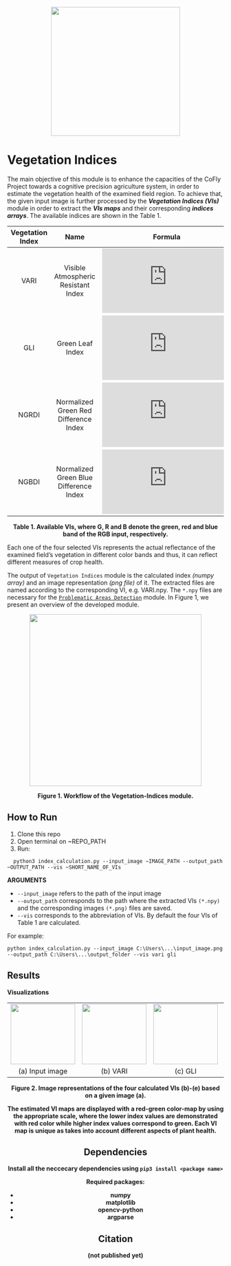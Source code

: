 <p align="center">
<img src="https://user-images.githubusercontent.com/77329407/105342573-3040e900-5be9-11eb-92df-7c09392b1e0c.png" width="300" />
  
# Vegetation Indices

The main objective of this module is to enhance the capacities of the CoFly Project towards a cognitive precision agriculture system, in order to estimate the vegetation health 
of the examined field region. To achieve that, the given input image is further processed by the *__Vegetation Indices (VIs)__* module in order to extract the *__VIs maps__*
and their corresponding *__indices arrays__*. The available indices are shown in the Table 1.


<div align="center">
  
| Vegetation Index | Name | Formula |  
| :---: | :---: | :---: |
| VARI  | Visible Atmospheric Resistant Index   |![](https://latex.codecogs.com/gif.latex?%5Cfrac%7BG-R%7D%7BG&plus;R-B%7D)|
| GLI   | Green Leaf Index                      |![](https://latex.codecogs.com/gif.latex?%5Cfrac%7B2%5Ctimes%20G-R-B%7D%7B2%5Ctimes%20G&plus;R&plus;B%7D)|
| NGRDI | Normalized Green Red Difference Index |![](https://latex.codecogs.com/gif.latex?%5Cfrac%7BG-R%7D%7BG&plus;R%7D)|
| NGBDI | Normalized Green Blue Difference Index|![](https://latex.codecogs.com/gif.latex?%5Cfrac%7BG-B%7D%7BG&plus;B%7D)|

</div>
<figcaption align = "center"><p align="center"><b>Table 1. Available VIs, where G, R and B denote the green, red and blue band of the RGB input, respectively.</b></figcaption>
</figure>


Each one of the four selected VIs represents the actual reflectance of the examined field’s vegetation in different color bands and thus, it can reflect different measures of crop health.


The output of ```Vegetation Indices``` module is the calculated index *(numpy array)*  and an image representation *(png file)* of it. The extracted files are named according to the corresponding VI, e.g. VARI.npy. Τhe ```*.npy``` files are necessary for the [```Problematic Areas Detection```](https://github.com/CoFly-Project/Problematic-Areas-Detection) module. In Figure 1, we present an overview of the developed module.



<p align="center">
<img src="https://user-images.githubusercontent.com/80779522/138075476-984e9c20-7fe3-4bc6-8abc-0129caf50606.png" width="400" />
<figcaption align = "center"><p align="center"><b> 
  Figure 1. Workflow of the Vegetation-Indices module.</b></figcaption>
</figure>

<!-- based on (a) an input image and the extracted (b) VARI image representation with its corrsponding *.npy file (VARI.npy) -->


## How to Run

1. Clone this repo
2. Open terminal on ~REPO_PATH
3. Run: 
```
  python3 index_calculation.py --input_image ~IMAGE_PATH --output_path ~OUTPUT_PATH --vis ~SHORT_NAME_OF_VIs
```

**ARGUMENTS**
  
* ```--input_image``` refers to the path of the input image
* ```--output_path``` corresponds to the path where the extracted VIs ```(*.npy)``` and the corresponding images ```(*.png)``` files are saved. 
* ```--vis``` corresponds to the abbreviation of VIs. By default the four VIs of Table 1 are calculated.
  
For example:
  ```
  python index_calculation.py --input_image C:\Users\...\input_image.png --output_path C:\Users\...\output_folder --vis vari gli
  ```
  
## Results
**Visualizations**

<table class="center">
   <tr class="center">
    <td><img src= "https://user-images.githubusercontent.com/80779522/137907718-30362a0c-55ec-4fb8-a022-d55cd35f54f9.png" align="center" width="150" height="140"/></td>
    <td><img src= "https://user-images.githubusercontent.com/80779522/136771613-e153e5e7-4f81-4ff0-9832-667e636e1c4a.png" align="center" width="150" height="140"/></td>
    <td><img src= "https://user-images.githubusercontent.com/80779522/136929438-9a4e79e1-e4a5-42ea-922f-4247ad13993a.png" align="center" width="150" height="140"/></td>  
    <td><img src= "https://user-images.githubusercontent.com/80779522/136771653-e6b77f42-789f-4100-86ac-68ff013a55ba.png" align="center" width="150" height="140"/></td>
    <td><img src= "https://user-images.githubusercontent.com/80779522/136771673-89c7463d-387d-4c36-a18c-2764fbb1ab1e.png" align="center" width="150" height="140"/></td>  
   </tr>   
 
   <tr align="center">
    <td>(a) Input image</td>
    <td>(b) VARI</td>
    <td>(c) GLI</td>   
    <td>(d) NGRDI</td>
    <td>(e) NGBDI</td> 
  </tr>  
 </table>
<figcaption align = "center"><p align="center"><b> 
  Figure 2. Image representations of the four calculated VIs (b)-(e) based on a given image (a).
</figure>
  

The estimated VI maps are displayed with a red-green color-map by using the appropriate scale, where the lower index values are demonstrated with red color while higher index values correspond to green. Each VI map is unique as takes into account different aspects of plant health. 

                                                                                                                 
                                                                                                                           
## Dependencies 
Install all the neccecary dependencies using ```pip3 install <package name>```
  
Required packages:
  * numpy   
  * matplotlib 
  * opencv-python
  * argparse
    
    
## Citation
(not published yet)



